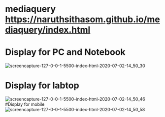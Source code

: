 # mediaquery https://naruthsithasom.github.io/mediaquery/index.html
# Display for PC and Notebook
![screencapture-127-0-0-1-5500-index-html-2020-07-02-14_50_30](https://user-images.githubusercontent.com/25115342/86331647-9416bb00-bc73-11ea-89c1-3eebca737054.png)
# Display for labtop
![screencapture-127-0-0-1-5500-index-html-2020-07-02-14_50_46](https://user-images.githubusercontent.com/25115342/86331643-91b46100-bc73-11ea-9352-05aa62c0465c.png)
#Display for mobile
![screencapture-127-0-0-1-5500-index-html-2020-07-02-14_50_58](https://user-images.githubusercontent.com/25115342/86331619-8c571680-bc73-11ea-9fc7-1a2140ad09f1.png)
